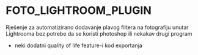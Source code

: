 # FOTO_LIGHTROOM_PLUGIN
Rješenje za automatizirano dodavanje plavog filtera na fotografiju unutar Lightrooma bez potrebe da se koristi photoshop ili nekakav drugi program
+ neki dodatni quality of life feature-i kod exportanja

